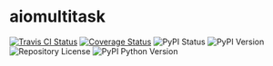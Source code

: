 aiomultitask
====================
[![Travis CI Status](https://travis-ci.org/zeroguard/aiomultitask.svg?branch=master)](https://travis-ci.org/zeroguard/aiomultitask)
[![Coverage Status](https://coveralls.io/repos/github/zeroguard/aiomultitask/badge.svg?branch=master)](https://coveralls.io/github/zeroguard/aiomultitask?branch=master)
![PyPI Status](https://img.shields.io/pypi/status/aiomultitask)
![PyPI Version](https://img.shields.io/pypi/v/aiomultitask)
![Repository License](https://img.shields.io/github/license/zeroguard/aiomultitask)
![PyPI Python Version](https://img.shields.io/pypi/pyversions/aiomultitask)

